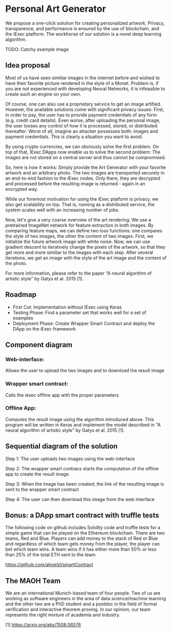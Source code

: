 # Personal Art Generator

We propose a one-click solution for creating personalized artwork.
Privacy, transparence, and performance is ensured by the use of
blockchain, and the IExec platform. The workhorse of our solution
is a novel deep learning algorithm.

TODO: Catchy example image

## Idea proposal

Most of us have seen similiar images in the internet before and wished to have their favorite picture rendered in the style of a Monet. 
Problem is, if you are not experienced with developing Neural Networks, it is infeasible to create such an engine on your own.

Of course, one can also use a proprietary service to get an image artified. 
However, the available solutions come with significant privacy issues: 
First, in order to pay, the user has to provide payment credentials of any form (e.g. credit card details).
Even worse, after uploading the personal image, the user looses any control of how it is processed, stored, or distributed thereafter.
Worst of all, imagine an attacker possesses both: images and payment credentials. 
This is clearly a situation you want to avoid.

By using crypto currencies, we can obviously solve the first problem.
On top of that, IExec DApps now enable us to solve the second problem:
The images are not stored on a central server and thus cannot be compromised.

So, here is how it works: Simply provide the Art Generator with your favorite artwork and an arbitrary photo.
The two images are transported securely in an end-to-end fashion to the iExec nodes.
Only there, they are decrypted and processed before the resulting image is returned - again in an encrypted way.

While our foremost motivation for using the iExec platform is privacy, we also get scalability on top.
That is, running as a distributed service, the system scales well with an increasing number of jobs.

Now, let's give a very coarse overview of the art rendering:
We use a pretrained ImageNet network for feature extraction in both images.
By comparing feature maps, we can define two loss functions: one compares the style of two images, the other the content of two images.
First, we initialize the future artwork image with white noise.
Now, we can use gradient descent to iteratively change the pixels of the artwork, so that they get more and more similiar to the images with each step.
After several iterations, we get an image with the style of the art image and the content of the photo.

For more information, please refer to the paper "A neural algorithm of artistic style" 
by Gatys et al. 2015 [1].

## Roadmap

- First Cut: Implementation without IExec using Keras
- Testing Phase: Find a parameter set that works well for a set of examples
- Deployment Phase: Create Wrapper Smart Contract and deploy the DApp on the iExec framework

## Component diagram

### Web-interface:

Allows the user to upload the two images and to download the result image

### Wrapper smart contract:

Calls the iexec offline app with the proper parameters

### Offline App:

Computes the result image using the algorithm introduced above.
This program will be written in Keras and implement the model described in "A neural algorithm of artistic style" by Gatys et al. 2015 [1].

## Sequential diagram of the solution

Step 1: The user uploads two images using the web-interface

Step 2: The wrapper smart contracs starts the computation of the offline app to create the result image.

Step 3: When the image has been created, the link of the resulting image is sent to the wrapper smart contract

Step 4: The user can then download this image from the web interface 


## Bonus: a DApp smart contract with truffle tests

The following code on github includes Solidity code and truffle tests for a simple game that can be played on the Ethereum blockchain. There are two teams, Red and Blue. Players can add money to the stack of Red or Blue and regardless of which team gets money from the player, the player can bet which team wins. A team wins if it has either more than 50% or less than 25% of the total ETH sent to the team.

https://github.com/ahoelzl/smartContract

## The MAOH Team

We are an international Munich-based team of four people. Two of us are working as software engineers in the area of data science/machine learning and the other two are a PhD student and a postdoc in the field of formal verification and interactive theorem proving. In our opinion, our team represents the right mixture of academia and industry.

[1] https://arxiv.org/abs/1508.06576


